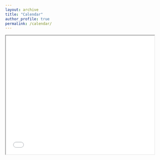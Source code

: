 ```yaml
---
layout: archive
title: "Calendar"
author_profile: true
permalink: /calendar/
---
```

<style>
    #myFrame { width:50vw; height:40vw; }
</style>

<iframe src="../calendarframe/" id="myFrame">
</iframe>
<!--
<iframe frameborder="no" border="0" marginwidth="0" marginheight="0" src="../calendarframe/"></iframe>
-->
